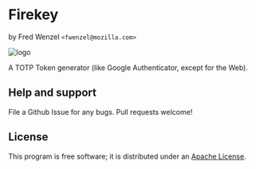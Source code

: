 # Firekey
by Fred Wenzel ``<fwenzel@mozilla.com>``

![logo](https://github.com/fwenzel/firekey/blob/gh-pages/img/icons/token-128.png)

A TOTP Token generator (like Google Authenticator, except for the Web).

## Help and support

File a Github Issue for any bugs. Pull requests welcome!

## License

This program is free software; it is distributed under an [Apache License](https://github.com/fwenzel/firekey/blob/gh-pages/LICENSE).
